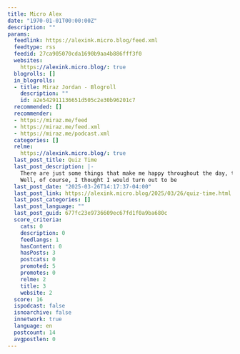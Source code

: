 ```yaml
---
title: Micro Alex
date: "1970-01-01T00:00:00Z"
description: ""
params:
  feedlink: https://alexink.micro.blog/feed.xml
  feedtype: rss
  feedid: 27ca905070cda1690b9aa4b886fff3f0
  websites:
    https://alexink.micro.blog/: true
  blogrolls: []
  in_blogrolls:
  - title: Miraz Jordan - Blogroll
    description: ""
    id: a2e542911136651d505c2e30b96201c7
  recommended: []
  recommender:
  - https://miraz.me/feed
  - https://miraz.me/feed.xml
  - https://miraz.me/podcast.xml
  categories: []
  relme:
    https://alexink.micro.blog/: true
  last_post_title: Quiz Time
  last_post_description: |-
    There are just some things that make me happy throughout the day, this silly little quiz being one of them, Which Winnie the Pooh Character Are You?
    Well, of course, I thought I would turn out to be
  last_post_date: "2025-03-26T14:17:37-04:00"
  last_post_link: https://alexink.micro.blog/2025/03/26/quiz-time.html
  last_post_categories: []
  last_post_language: ""
  last_post_guid: 677fc23e9736609ec67fd1f0a9ba680c
  score_criteria:
    cats: 0
    description: 0
    feedlangs: 1
    hasContent: 0
    hasPosts: 3
    postcats: 0
    promoted: 5
    promotes: 0
    relme: 2
    title: 3
    website: 2
  score: 16
  ispodcast: false
  isnoarchive: false
  innetwork: true
  language: en
  postcount: 14
  avgpostlen: 0
---
```


